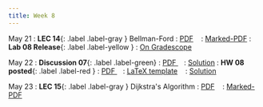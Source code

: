 ```yaml
---
title: Week 8
---
```


May 21
: **LEC 14**{: .label .label-gray } Bellman-Ford
  : [PDF](lectures/14-bellman_ford/Lec14.pdf) &nbsp;&nbsp;
  : [Marked-PDF](lectures/14-bellman_ford/Lec14-marked.pdf)
: **Lab 08 Release**{: .label .label-yellow } 
  : [On Gradescope](#)

May 22
: **Discussion 07**{: .label .label-green}
  : [PDF ](discussion/discussion-07.pdf) &nbsp;&nbsp;
  : [Solution](discussion/discussion-07-marked.pdf)
: **HW 08 posted**{: .label .label-red }
  : [PDF ](homeworks/HW08/HW08.pdf) &nbsp;&nbsp;
  : [LaTeX template](homeworks/HW08/template.zip) &nbsp;&nbsp;
  : [Solution](homeworks/HW08/HW08-marked.pdf)

May 23
: **LEC 15**{: .label .label-gray } Dijkstra's Algorithm
  : [PDF](lectures/15-dijkstra/Lec15.pdf) &nbsp;&nbsp;
  : [Marked-PDF](lectures/15-dijkstra/Lec15-marked.pdf)

